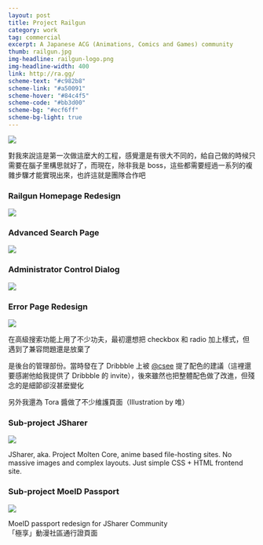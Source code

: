 ```yaml
---
layout: post
title: Project Railgun
category: work
tag: commercial
excerpt: A Japanese ACG (Animations, Comics and Games) community
thumb: railgun.jpg
img-headline: railgun-logo.png
img-headline-width: 400
link: http://ra.gg/
scheme-text: "#c982b8"
scheme-link: "#a50091"
scheme-hover: "#84c4f5"
scheme-code: "#bb3d00"
scheme-bg: "#ecf6ff"
scheme-bg-light: true
---
```


<p><img src="{{ site.file }}/railgun-avatar.png"></p>

<p lang=zh>對我來說這是第一次做這麼大的工程，感覺還是有很大不同的，給自己做的時候只需要在腦子里構思就好了，而現在，除非我是 boss，這些都需要經過一系列的複雜步驟才能實現出來，也許這就是團隊合作吧</p>

<h3>Railgun Homepage Redesign</h3>
<p class=browser><img src="{{ site.file }}/railgun.png"></p>

<h3>Advanced Search Page</h3>
<p class=browser><img src="{{ site.file }}/railgun-search-large.png"></p>

<h3>Administrator Control Dialog</h3>
<p class=browser><img src="{{ site.file }}/railgun-tag-large.png"></p>

<h3>Error Page Redesign</h3>
<p class=browser><img src="{{ site.file }}/railgun-error-large.png"></p>

<p lang=zh>在高級搜索功能上用了不少功夫，最初還想把 checkbox 和 radio 加上樣式，但遇到了兼容問題還是放棄了</p>
<p lang=zh>是後台的管理部份。當時發在了 Dribbble 上被 <a href="http://twitter.com/csee" title="">@csee</a> 提了配色的建議（這裡還要感謝他給我提供了 Dribbble 的 invite），後來雖然也把整體配色做了改進，但殘念的是細節卻沒甚麼變化</p>
<p lang=zh>另外我還為 Tora 醬做了不少維護頁面（Illustration by 唯）</p>

<h3>Sub-project JSharer</h3>

<p class=browser><img src="{{ site.file }}/railgun-jsharer-large.png"></p>

<p>JSharer, aka. Project Molten Core, anime based file-hosting sites. No massive images and complex layouts. Just simple CSS + HTML frontend site.</p>

<h3>Sub-project MoeID Passport</h3>

<p class=browser><img src="{{ site.file }}/moeid.png"></p>

<p>MoeID passport redesign for JSharer Community<br>「極享」動漫社區通行證頁面</p>
